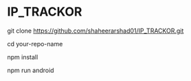 # IP_TRACKOR


git clone https://github.com/shaheerarshad01/IP_TRACKOR.git 

cd your-repo-name

npm install

npm run android

